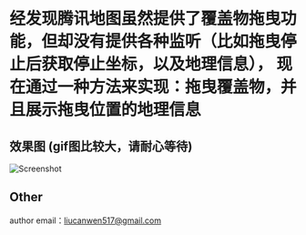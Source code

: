 经发现腾讯地图虽然提供了覆盖物拖曳功能，但却没有提供各种监听（比如拖曳停止后获取停止坐标，以及地理信息），
现在通过一种方法来实现：拖曳覆盖物，并且展示拖曳位置的地理信息
===================

## 效果图 (gif图比较大，请耐心等待)
![Screenshot](https://github.com/kk-java/MarkerDragForTencentMap/raw/master/intro.gif)


## Other
author email：liucanwen517@gmail.com